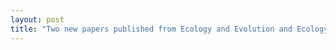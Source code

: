 ```yaml
---
layout: post
title: "Two new papers published from Ecology and Evolution and Ecology Letters"
---
```


